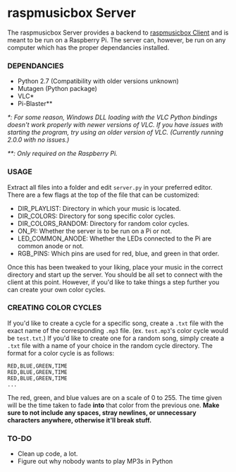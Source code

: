 # raspmusicbox Server

The raspmusicbox Server provides a backend to [raspmusicbox Client](https://github.com/Joseph14078/raspmusicbox-client) and is meant to be run on a Raspberry Pi. The server can, however, be run on any computer which has the proper dependancies installed.

### DEPENDANCIES
- Python 2.7 (Compatibility with older versions unknown)
- Mutagen (Python package)
- VLC*
- Pi-Blaster**

_*: For some reason, Windows DLL loading with the VLC Python bindings doesn't work properly with newer versions of VLC. If you have issues with starting the program, try using an older version of VLC. (Currently running 2.0.0 with no issues.)_

_**: Only required on the Raspberry Pi._

### USAGE

Extract all files into a folder and edit `server.py` in your preferred editor. There are a few flags at the top of the file that can be customized:

- DIR_PLAYLIST: Directory in which your music is located.
- DIR_COLORS: Directory for song specific color cycles.
- DIR_COLORS_RANDOM: Directory for random color cycles.
- ON_PI: Whether the server is to be run on a Pi or not.
- LED_COMMON_ANODE: Whether the LEDs connected to the Pi are common anode or not.
- RGB_PINS: Which pins are used for red, blue, and green in that order.

Once this has been tweaked to your liking, place your music in the correct directory and start up the server. You should be all set to connect with the client at this point. However, if you'd like to take things a step further you can create your own color cycles.

### CREATING COLOR CYCLES

If you'd like to create a cycle for a specific song, create a `.txt` file with the exact name of the corresponding `.mp3` file. (ex. `test.mp3`'s color cycle would be `test.txt`.) If you'd like to create one for a random song, simply create a `.txt` file with a name of your choice in the random cycle directory. The format for a color cycle is as follows:
```
RED,BLUE,GREEN,TIME
RED,BLUE,GREEN,TIME
RED,BLUE,GREEN,TIME
...
```
The red, green, and blue values are on a scale of 0 to 255. The time given will be the time taken to fade **into** that color from the previous one. **Make sure to not include any spaces, stray newlines, or unnecessary characters anywhere, otherwise it'll break stuff.**

### TO-DO
- Clean up code, a lot.
- Figure out why nobody wants to play MP3s in Python